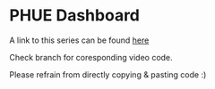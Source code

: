 # PHUE Dashboard
A link to this series can be found [here](https://youtube.com/watch?v=lij2-a2BSra8)

Check branch for coresponding video code.

Please refrain from directly copying & pasting code :)
